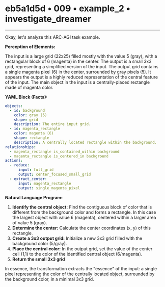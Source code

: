 # eb5a1d5d • 009 • example_2 • investigate_dreamer

---
Okay, let's analyze this ARC-AGI task example.

**Perception of Elements:**

The input is a large grid (22x25) filled mostly with the value 5 (gray), with a rectangular block of 6 (magenta) in the center. The output is a small 3x3 grid, representing a simplified version of the input. The output grid contains a single magenta pixel (6) in the center, surrounded by gray pixels (5). It appears the output is a highly reduced representation of the central feature of the input. The main object in the input is a centrally-placed rectangle made of magenta color.

**YAML Block (Facts):**



```yaml
objects:
  - id: background
    color: gray (5)
    shape: grid
    description: The entire input grid.
  - id: magenta_rectangle
    color: magenta (6)
    shape: rectangle
    description: A centrally located rectangle within the background.
relationships:
  - magenta_rectangle is_contained_within background
  - magenta_rectangle is_centered_in background
actions:
  - reduce:
      input: full_grid
      output: center_focused_small_grid
  - extract_center:
      input: magenta_rectangle
      output: single_magenta_pixel
```



**Natural Language Program:**

1.  **Identify the central object:** Find the contiguous block of color that is different from the background color and forms a rectangle. In this case the largest object with value 6 (magenta), centered within a larger area of value 5 (gray).
2.  **Determine the center:** Calculate the center coordinates (x, y) of this rectangle.
3.  **Create a 3x3 output grid:** Initialize a new 3x3 grid filled with the background color (5/gray).
4.  **Place the central color:** In the output grid, set the value of the center cell (1,1) to the color of the identified central object (6/magenta).
5. **Return the small 3x3 grid**

In essence, the transformation extracts the "essence" of the input: a single pixel representing the color of the centrally located object, surrounded by the background color, in a minimal 3x3 grid.

